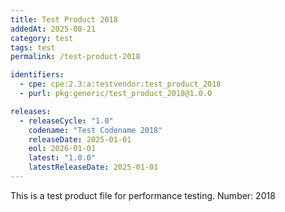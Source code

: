 ```yaml
---
title: Test Product 2018
addedAt: 2025-08-21
category: test
tags: test
permalink: /test-product-2018

identifiers:
  - cpe: cpe:2.3:a:testvendor:test_product_2018
  - purl: pkg:generic/test_product_2018@1.0.0

releases:
  - releaseCycle: "1.0"
    codename: "Test Codename 2018"
    releaseDate: 2025-01-01
    eol: 2026-01-01
    latest: "1.0.0"
    latestReleaseDate: 2025-01-01
---
```


This is a test product file for performance testing. Number: 2018
